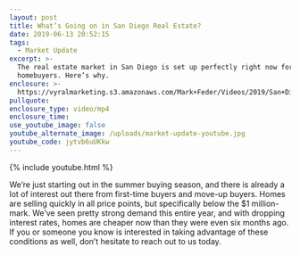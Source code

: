 ```yaml
---
layout: post
title: What’s Going on in San Diego Real Estate?
date: 2019-06-13 20:52:15
tags:
  - Market Update
excerpt: >-
  The real estate market in San Diego is set up perfectly right now for
  homebuyers. Here’s why.
enclosure: >-
  https://vyralmarketing.s3.amazonaws.com/Mark+Feder/Videos/2019/San+Diego+Loan+Advisor-+Whats+Going+on+in+San+Diego+Real+Estate_.mp4
pullquote:
enclosure_type: video/mp4
enclosure_time:
use_youtube_image: false
youtube_alternate_image: /uploads/market-update-youtube.jpg
youtube_code: jytvb6uUKkw
---
```


{% include youtube.html %}

We’re just starting out in the summer buying season, and there is already a lot of interest out there from first-time buyers and move-up buyers. Homes are selling quickly in all price points, but specifically below the $1 million-mark. We’ve seen pretty strong demand this entire year, and with dropping interest rates, homes are cheaper now than they were even six months ago. If you or someone you know is interested in taking advantage of these conditions as well, don’t hesitate to reach out to us today.